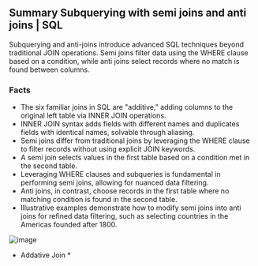 ## Summary Subquerying with semi joins and anti joins | SQL
Subquerying and anti-joins introduce advanced SQL techniques beyond traditional JOIN operations. Semi joins filter data using the WHERE clause based on a condition, while anti joins select records where no match is found between columns.

### Facts
- The six familiar joins in SQL are "additive," adding columns to the original left table via INNER JOIN operations.
- INNER JOIN syntax adds fields with different names and duplicates fields with identical names, solvable through aliasing.
- Semi joins differ from traditional joins by leveraging the WHERE clause to filter records without using explicit JOIN keywords.
- A semi join selects values in the first table based on a condition met in the second table.
- Leveraging WHERE clauses and subqueries is fundamental in performing semi joins, allowing for nuanced data filtering.
- Anti joins, in contrast, choose records in the first table where no matching condition is found in the second table.
- Illustrative examples demonstrate how to modify semi joins into anti joins for refined data filtering, such as selecting countries in the Americas founded after 1800.

![image](https://github.com/walidsharaar/DataAnalystSQL/assets/29350894/d7c3e15a-0e0b-4fd1-b02c-b27582ad76c2)
* Addative Join *
